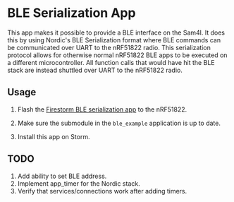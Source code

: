 BLE Serialization App
=====================

This app makes it possible to provide a BLE interface on the Sam4l.
It does this by using Nordic's BLE Serialization format where BLE commands
can be communicated over UART to the nRF51822 radio. This serialization
protocol allows for otherwise normal nRF51822 BLE apps to be executed on
a different microcontroller. All function calls that would have hit the BLE
stack are instead shuttled over UART to the nRF51822 radio.


Usage
-----

1. Flash the
[Firestorm BLE serialization app](https://github.com/helena-project/storm-ble/tree/master/nrf51822/apps/firestorm-ble-serialization-uart-peripheral)
to the nRF51822.

2. Make sure the submodule in the `ble_example` application is up to date.

3. Install this app on Storm.




TODO
----

1. Add ability to set BLE address.
2. Implement app_timer for the Nordic stack.
3. Verify that services/connections work after adding timers.
